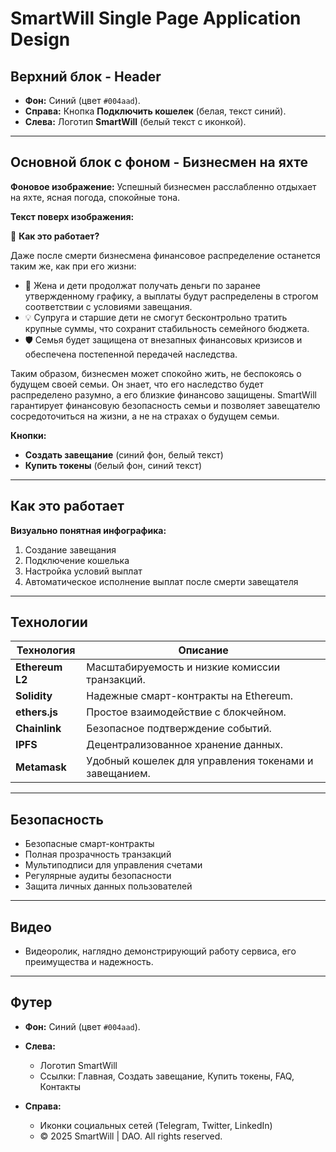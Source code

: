 # SmartWill Single Page Application Design

## Верхний блок - Header
- **Фон:** Синий (цвет `#004aad`).
- **Справа:** Кнопка **Подключить кошелек** (белая, текст синий).
- **Слева:** Логотип **SmartWill** (белый текст с иконкой).

---

## Основной блок с фоном - Бизнесмен на яхте

**Фоновое изображение:** Успешный бизнесмен расслабленно отдыхает на яхте, ясная погода, спокойные тона.

**Текст поверх изображения:**

📅 **Как это работает?**

Даже после смерти бизнесмена финансовое распределение останется таким же, как при его жизни:

- 📅 Жена и дети продолжат получать деньги по заранее утвержденному графику, а выплаты будут распределены в строгом соответствии с условиями завещания.
- 💡 Супруга и старшие дети не смогут бесконтрольно тратить крупные суммы, что сохранит стабильность семейного бюджета.
- 🛡 Семья будет защищена от внезапных финансовых кризисов и обеспечена постепенной передачей наследства.

Таким образом, бизнесмен может спокойно жить, не беспокоясь о будущем своей семьи. Он знает, что его наследство будет распределено разумно, а его близкие финансово защищены. SmartWill гарантирует финансовую безопасность семьи и позволяет завещателю сосредоточиться на жизни, а не на страхах о будущем семьи.

**Кнопки:**
- **Создать завещание** (синий фон, белый текст)
- **Купить токены** (белый фон, синий текст)

---

## Как это работает

**Визуально понятная инфографика:**

1. Создание завещания
2. Подключение кошелька
3. Настройка условий выплат
4. Автоматическое исполнение выплат после смерти завещателя

---

## Технологии

| Технология                | Описание                                           |
|---------------------------|----------------------------------------------------|
| **Ethereum L2**           | Масштабируемость и низкие комиссии транзакций.     |
| **Solidity**              | Надежные смарт-контракты на Ethereum.              |
| **ethers.js**             | Простое взаимодействие с блокчейном.               |
| **Chainlink**             | Безопасное подтверждение событий.                  |
| **IPFS**                  | Децентрализованное хранение данных.                |
| **Metamask**              | Удобный кошелек для управления токенами и завещанием. |

---

## Безопасность

- Безопасные смарт-контракты
- Полная прозрачность транзакций
- Мультиподписи для управления счетами
- Регулярные аудиты безопасности
- Защита личных данных пользователей

---

## Видео

- Видеоролик, наглядно демонстрирующий работу сервиса, его преимущества и надежность.

---

## Футер

- **Фон:** Синий (цвет `#004aad`).
- **Слева:**
    - Логотип SmartWill
    - Ссылки: Главная, Создать завещание, Купить токены, FAQ, Контакты

- **Справа:**
    - Иконки социальных сетей (Telegram, Twitter, LinkedIn)
    - © 2025 SmartWill | DAO. All rights reserved.
